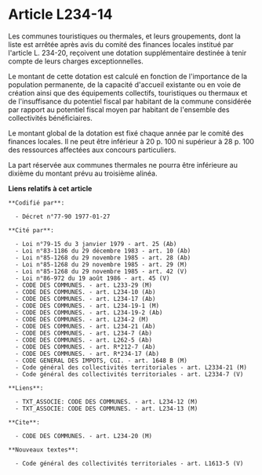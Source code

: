 # Article L234-14

Les communes touristiques ou thermales, et leurs groupements, dont la liste est arrêtée après avis du comité des finances
locales institué par l'article L. 234-20, reçoivent une dotation supplémentaire destinée à tenir compte de leurs charges
exceptionnelles.

Le montant de cette dotation est calculé en fonction de l'importance de la population permanente, de la capacité d'accueil
existante ou en voie de création ainsi que des équipements collectifs, touristiques ou thermaux et de l'insuffisance du
potentiel fiscal par habitant de la commune considérée par rapport au potentiel fiscal moyen par habitant de l'ensemble des
collectivités bénéficiaires.

Le montant global de la dotation est fixé chaque année par le comité des finances locales. Il ne peut être inférieur à 20 p.
100 ni supérieur à 28 p. 100 des ressources affectées aux concours particuliers.

La part réservée aux communes thermales ne pourra être inférieure au dixième du montant prévu au troisième alinéa.

**Liens relatifs à cet article**

	**Codifié par**:

	  - Décret n°77-90 1977-01-27

	**Cité par**:

	  - Loi n°79-15 du 3 janvier 1979 - art. 25 (Ab)
	  - Loi n°83-1186 du 29 décembre 1983 - art. 10 (Ab)
	  - Loi n°85-1268 du 29 novembre 1985 - art. 28 (Ab)
	  - Loi n°85-1268 du 29 novembre 1985 - art. 29 (M)
	  - Loi n°85-1268 du 29 novembre 1985 - art. 42 (V)
	  - Loi n°86-972 du 19 août 1986 - art. 45 (V)
	  - CODE DES COMMUNES. - art. L233-29 (M)
	  - CODE DES COMMUNES. - art. L234-10 (Ab)
	  - CODE DES COMMUNES. - art. L234-17 (Ab)
	  - CODE DES COMMUNES. - art. L234-19-1 (M)
	  - CODE DES COMMUNES. - art. L234-19-2 (Ab)
	  - CODE DES COMMUNES. - art. L234-2 (M)
	  - CODE DES COMMUNES. - art. L234-21 (Ab)
	  - CODE DES COMMUNES. - art. L234-7 (Ab)
	  - CODE DES COMMUNES. - art. L262-5 (Ab)
	  - CODE DES COMMUNES. - art. R*212-7 (Ab)
	  - CODE DES COMMUNES. - art. R*234-17 (Ab)
	  - CODE GENERAL DES IMPOTS, CGI. - art. 1648 B (M)
	  - Code général des collectivités territoriales - art. L2334-21 (M)
	  - Code général des collectivités territoriales - art. L2334-7 (V)

	**Liens**:

	  - TXT_ASSOCIE: CODE DES COMMUNES. - art. L234-12 (M)
	  - TXT_ASSOCIE: CODE DES COMMUNES. - art. L234-13 (M)

	**Cite**:

	  - CODE DES COMMUNES. - art. L234-20 (M)

	**Nouveaux textes**:

	  - Code général des collectivités territoriales - art. L1613-5 (V)
